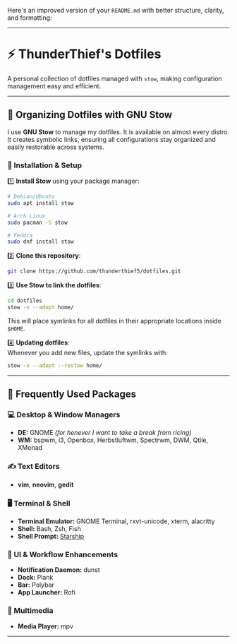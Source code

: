 Here's an improved version of your `README.md` with better structure, clarity, and formatting:

---

# ⚡ ThunderThief's Dotfiles  

A personal collection of dotfiles managed with `stow`, making configuration management easy and efficient.  

---

## 📂 Organizing Dotfiles with GNU Stow  

I use **GNU Stow** to manage my dotfiles. It is available on almost every distro. It creates symbolic links, ensuring all configurations stay organized and easily restorable across systems.  

### 🔧 Installation & Setup  

1️⃣ **Install Stow** using your package manager:  
```sh
# Debian/Ubuntu
sudo apt install stow  

# Arch Linux
sudo pacman -S stow  

# Fedora
sudo dnf install stow  
```

2️⃣ **Clone this repository**:  
```sh
git clone https://github.com/thunderthief5/dotfiles.git  
```

3️⃣ **Use Stow to link the dotfiles**:  
```sh
cd dotfiles  
stow -v --adopt home/
```
This will place symlinks for all dotfiles in their appropriate locations inside `$HOME`.  

4️⃣ **Updating dotfiles**:  
Whenever you add new files, update the symlinks with:  
```sh
stow -v --adopt --restow home/
```

---

## 🚀 Frequently Used Packages  

### 💻 Desktop & Window Managers  
- **DE:** GNOME *(for henever I want to take a break from ricing)*  
- **WM:** bspwm, i3, Openbox, Herbstluftwm, Spectrwm, DWM, Qtile, XMonad  

### ✍️ Text Editors  
- **vim**, **neovim**, **gedit**  

### 🖥️ Terminal & Shell  
- **Terminal Emulator:** GNOME Terminal, rxvt-unicode, xterm, alacritty  
- **Shell:** Bash, Zsh, Fish  
- **Shell Prompt:** [Starship](https://starship.rs/)  

### 🔔 UI & Workflow Enhancements  
- **Notification Daemon:** dunst  
- **Dock:** Plank  
- **Bar:** Polybar  
- **App Launcher:** Rofi  

### 🎵 Multimedia  
- **Media Player:** mpv  

---